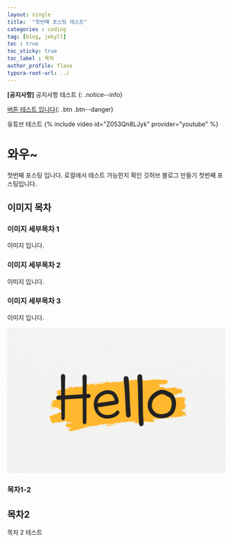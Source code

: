 ```yaml
---
layout: single
title:  "첫번째 포스팅 테스트"
categories : coding
tag: [blog, jekyll]
toc : true
toc_sticky: true
toc_label : 목차
author_profile: flase
typora-root-url: ../
---
```



**[공지사항]** 공지사항 테스트
{: .notice--info}


[버튼 테스트 입니다](https://naver.com){: .btn .btn--danger}

유튜브 테스트
{% include video id="Z053Qn8LJyk" provider="youtube" %}


# 와우~
첫번째 포스팅 입니다.
로컬에서 테스트 가능한지 확인
깃허브 블로그 만들기 첫번째 포스팅입니다.

## 이미지 목차
### 이미지 세부목차 1
이미지 입니다.

### 이미지 세부목차 2
이미지 입니다.

### 이미지 세부목차 3 
이미지 입니다.



![v813-aew-22](/images/2024-09-03-first/v813-aew-22-5538214.jpg)
### 목차1-2
## 목차2
목차 2 테스트
